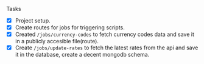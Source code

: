 Tasks
- [x] Project setup.
- [x] Create routes for jobs for triggering scripts.
- [x] Created `/jobs/currency-codes` to fetch currency codes data and save it in a publicly accesible file(route).
- [x] Create `/jobs/update-rates` to fetch the latest rates from the api and save it in the database, create a decent mongodb schema.